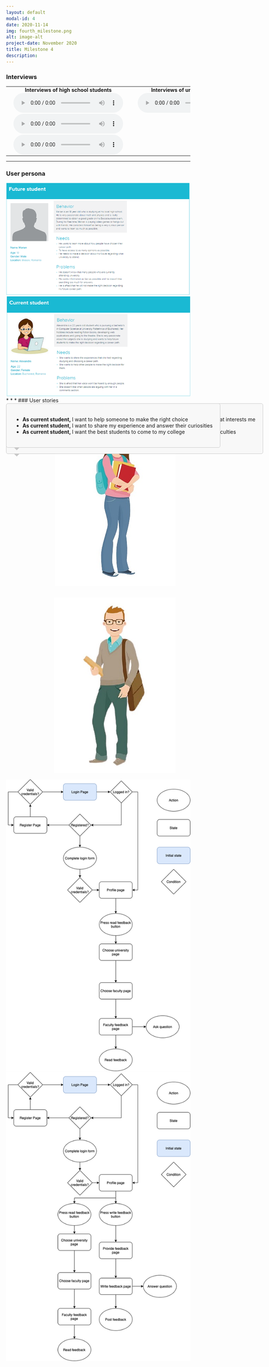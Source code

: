 ```yaml
---
layout: default
modal-id: 4
date: 2020-11-14
img: fourth_milestone.png
alt: image-alt
project-date: November 2020
title: Milestone 4
description:  
---
```

### Interviews

<table class="w3-table">
  <tbody>
    <tr>
        <th style="padding:0 20px 0 20px;">Interviews of high school students</th>
        <th style="padding:0 20px 0 20px;">Interviews of university students</th>
    </tr>
    <tr>
        <td style="padding:0 20px 0 20px;">
            <audio controls="">
                <source src="img/Highschool student-recording1.m4a" type="audio/mpeg">
                Your browser does not support the audio tag.
            </audio>
        </td>
        <td style="padding:0 20px 0 20px;">
            <audio controls="">
                <source src="img/University student-recording1.m4a" type="audio/mpeg">
                Your browser does not support the audio tag.
            </audio>
        </td>
    </tr>
    <tr>
        <td style="padding:0 20px 0 20px;">
            <audio controls="">
                <source src="img/Highschool student-recording2.m4a" type="audio/mpeg">
                Your browser does not support the audio tag.
            </audio>
        </td>
        <td style="padding:0 20px 0 20px;"></td>
    </tr>
    <tr>
        <td style="padding:0 20px 0 20px;">
            <audio controls="">
                <source src="img/Highschool student-recording3.m4a" type="audio/mpeg">
                Your browser does not support the audio tag.
            </audio>
        </td>
        <td style="padding:0 20px 0 20px;"></td>
    </tr>
    </tbody>
</table>

* * *
### User persona
<img width="870px" src="img/user_persona_1.PNG" style="align: left; padding:0 -20px 0 -20px;">
<img width="870px" src="img/user_persona_2.PNG" style="align: left; padding:0 -20px 0 -20px;">
* * *
### User stories

<div class="row">
    <div class="col-md-4" style="padding-left: 0px; padding-right: 0px;">
        <figure style="float: right;">
            <img src="img/university-student.jpg">
        </figure>
    </div>
    <div class="col-md-8" style="padding-right: 0px; padding-left: 0px;">
       <div style="background-color: #f8f8f8; border: 1px solid #c8c8c8; border-radius: 5px; padding: 20px;position: absolute; text-align: left;">
            <div style="border-style: solid; position: absolute; border-color: #c8c8c8 transparent transparent transparent;border-width: 8px 8px 0px 8px; bottom: -8px;"></div>
            <ul>
                <li>
                    <span style="font-weight:bold;">As future student, </span> 
                    <span>I want to see what current students think about the faculties that interests me</span> 
                </li>
                <li>
                    <span style="font-weight:bold;">As future student, </span> 
                    <span>I want to be able to ask current students questions</span> 
                </li>
                <li>
                    <span style="font-weight:bold;">As future student, </span> 
                    <span>I want to receive authorized answers from students of those faculties</span> 
                </li>
                <li>
                    <span style="font-weight:bold;">As future student, </span> 
                    <span>I want to be up to date with the new answers to the questions</span> 
                </li>
            </ul>
        </div>
    </div>
</div>

<div class="row">
    <div class="col-md-4" style="padding-left: 0px; padding-right: 0px;">
        <figure class="figure" style="float: right;">
            <img src="img/high-school-student.jpg">
        </figure>
    </div>
    <div class="col-md-8" style="padding-right: 0px; padding-left: 0px;">
        <div style="background-color: #f8f8f8; border: 1px solid #c8c8c8; border-radius: 5px; padding: 20px;position: absolute; text-align: left;">
            <div style="border-style: solid; position: absolute; border-color: #c8c8c8 transparent transparent transparent;border-width: 8px 8px 0px 8px; bottom: -8px;"></div>
            <ul>
                <li>
                    <span style="font-weight:bold;">As current student, </span>
                    <span>I want to help someone to make the right choice</span> 
                </li>
                    <li>
                    <span style="font-weight:bold;">As current student, </span>
                    <span>I want to share my experience and answer their curiosities</span> 
                </li>
                    <li>
                    <span style="font-weight:bold;">As current student, </span>
                    <span>I want the best students to come to my college</span> 
                </li>
            </ul>
        </div>
    </div>
</div>

* * *
### Use cases
* * *
### User flows
<div style="width=1100px;">
<img src="img/UserFlow-FutureStudent.png" style="align: left; padding:0 -20px 0 -20px;">
<img src="img/UserFlow-Student.png" style="align: left; padding:0 -20px 0 -20px;">
</div>
